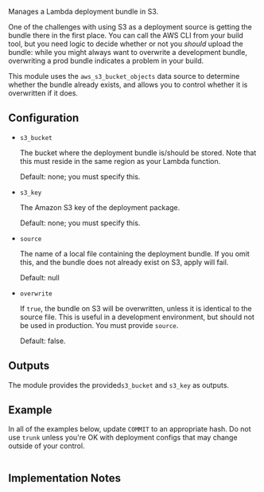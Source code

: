 Manages a Lambda deployment bundle in S3.

One of the challenges with using S3 as a deployment source is getting the bundle
there in the first place. You can call the AWS CLI from your build tool, but you
need logic to decide whether or not you _should_ upload the bundle: while you
might always want to overwrite a development bundle, overwriting a prod bundle
indicates a problem in your build.

This module uses the `aws_s3_bucket_objects` data source to determine whether
the bundle already exists, and allows you to control whether it is overwritten
if it does.


## Configuration

* `s3_bucket`

  The bucket where the deployment bundle is/should be stored. Note that this
  must reside in the same region as your Lambda function.

  Default: none; you must specify this.

* `s3_key`

  The Amazon S3 key of the deployment package.

  Default: none; you must specify this.

* `source`

  The name of a local file containing the deployment bundle. If you omit this,
  and the bundle does not already exist on S3, apply will fail.

  Default: null

* `overwrite`

  If `true`, the bundle on S3 will be overwritten, unless it is identical to the
  source file. This is useful in a development environment, but should not be used
  in production. You must provide `source`.

  Default: false.


## Outputs

The module provides the provided`s3_bucket` and `s3_key` as outputs.


## Example

In all of the examples below, update `COMMIT` to an appropriate hash. Do not use `trunk`
unless you're OK with deployment configs that may change outside of your control.

```
```


## Implementation Notes
